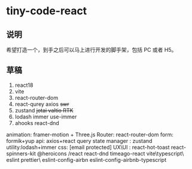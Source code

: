 # tiny-code-react

## 说明

希望打造一个，到手之后可以马上进行开发的脚手架，包括 PC 或者 H5。

## 草稿

1. react18
2. vite
3. react-router-dom
4. react-qurey axios ~~swr~~
5. zustand ~~jotai valtio RTK~~
6. lodash immer use-immer
7. ahooks react-dnd

animation: framer-motion + Three.js
Router: react-router-dom
form: formik+yup
api: axios+react query
state manager : zustand
utility:lodash+immer
css: [email protected]
UX\UI : react-hot-toast react-spinners-kit @heroicons /react react-dnd timeago-react
vite\typescript\ eslint prettier\ eslint-config-airbn eslint-config-airbnb-typescript
